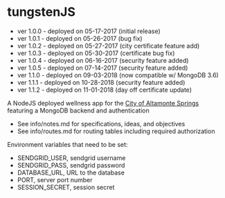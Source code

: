 # tungstenJS

- ver 1.0.0 - deployed on 05-17-2017 (initial release)
- ver 1.0.1 - deployed on 05-26-2017 (bug fix)
- ver 1.0.2 - deployed on 05-27-2017 (city certificate feature add)
- ver 1.0.3 - deployed on 05-30-2017 (certificate bug fix)
- ver 1.0.4 - deployed on 06-16-2017 (security feature added)
- ver 1.0.5 - deployed on 07-14-2017 (security feature added)
- ver 1.1.0 - deployed on 09-03-2018 (now compatible w/ MongoDB 3.6)
- ver 1.1.1 - deployed on 10-28-2018 (security feature added)
- ver 1.1.2 - deployed on 11-01-2018 (day off certificate update)

A NodeJS deployed wellness app for the [City of Altamonte Springs](http://www.altamonte.org)
featuring a MongoDB backend and authentication

- See info/notes.md for specifications, ideas, and objectives
- See info/routes.md for routing tables including required authorization

Environment variables that need to be set:

- SENDGRID_USER, sendgrid username
- SENDGRID_PASS, sendgrid password
- DATABASE_URL, URL to the database
- PORT, server port number
- SESSION_SECRET, session secret
